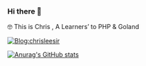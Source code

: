 ### Hi there 👋 
🤓  This is Chris , A Learners’ to PHP & Goland
 
[![Blog:chrisleesir](https://img.shields.io/badge/Blog:chrisleesir-orange)](https://www.chrisleesir.com/)
 
[![Anurag's GitHub stats](https://github-readme-stats.vercel.app/api?username=ChirsLeeAreemm)](https://github.com/ChirsLeeAreemm/)
